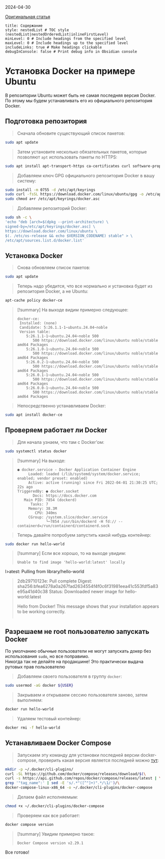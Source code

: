 2024-04-30

[Оригинальная статья](https://totaku.ru/ustanovka-docker-i-docker-compose-na-ubuntu-24-04/)

```table-of-contents
title: Содержание
style: nestedList # TOC style (nestedList|nestedOrderedList|inlineFirstLevel)
minLevel: 0 # Include headings from the specified level
maxLevel: 0 # Include headings up to the specified level
includeLinks: true # Make headings clickable
debugInConsole: false # Print debug info in Obsidian console
```
# Установка Docker на примере Ubuntu

В репозитории Ubuntu может быть не самая последняя версия Docker. По этому мы будем устанавливать его из официального репозитория Docker.

## Подготовка репозитория

>Сначала обновите существующий список пакетов:
```bash
sudo apt update
```

>Затем установите несколько обязательных пакетов, которые позволяют `apt` использовать пакеты по HTTPS:
```bash
sudo apt install apt-transport-https ca-certificates curl software-properties-common
```

>Добавляем ключ GPG официального репозитория Docker в вашу систему:
```bash
sudo install -m 0755 -d /etc/apt/keyrings
sudo curl -fsSL https://download.docker.com/linux/ubuntu/gpg -o /etc/apt/keyrings/docker.asc
sudo chmod a+r /etc/apt/keyrings/docker.asc
```

>Добавляем репозиторий Docker:
```bash
sudo sh -c \
'echo "deb [arch=$(dpkg --print-architecture) \
signed-by=/etc/apt/keyrings/docker.asc] \
https://download.docker.com/linux/ubuntu \
$(. /etc/os-release && echo $VERSION_CODENAME) stable" > \
/etc/apt/sources.list.d/docker.list'
```

## Установка Docker

>Снова обновляем список пакетов:
```bash
sudo apt update
```

>Теперь надо убедится, что все нормально и установка будет из репозитория Docker, а не Ubuntu:
```bash
apt-cache policy docker-ce
```

>[!summary] На выходе видим примерно следующее:
>```
>docker-ce:
>  Installed: (none)
>  Candidate: 5:26.1.1-1~ubuntu.24.04~noble
>  Version table:
>     5:26.1.1-1~ubuntu.24.04~noble 500
>        500 https://download.docker.com/linux/ubuntu noble/stable amd64 Packages
>     5:26.1.0-1~ubuntu.24.04~noble 500
>        500 https://download.docker.com/linux/ubuntu noble/stable amd64 Packages
>     5:26.0.2-1~ubuntu.24.04~noble 500
>        500 https://download.docker.com/linux/ubuntu noble/stable amd64 Packages
>     5:26.0.1-1~ubuntu.24.04~noble 500
>        500 https://download.docker.com/linux/ubuntu noble/stable amd64 Packages
>     5:26.0.0-1~ubuntu.24.04~noble 500
>        500 https://download.docker.com/linux/ubuntu noble/stable amd64 Packages
>```

>Непосредственно устанавливаем Docker:
```bash
sudo apt install docker-ce
```

## Проверяем работает ли Docker

>Для начала узнаем, что там с Docker’ом:
```bash
sudo systemctl status docker
```

>[!summary] На выходе:
>```
> ● docker.service - Docker Application Container Engine
>      Loaded: loaded (/lib/systemd/system/docker.service; enabled; vendor preset: enabled)
>      Active: active (running) since Fri 2022-04-01 21:30:25 UTC; 22s ago
>TriggeredBy: ● docker.socket
>        Docs: https://docs.docker.com
>    Main PID: 7854 (dockerd)
>       Tasks: 7
>      Memory: 38.3M
>         CPU: 340ms
>      CGroup: /system.slice/docker.service
>              └─7854 /usr/bin/dockerd -H fd:// --containerd=/run/containerd/containerd.sock
>```

>Теперь давайте попробуем запустить какой нибудь контейнер:
```bash
sudo docker run hello-world
```

>[!summary] Если все хорошо, то на выходе увидим:
>```
>Unable to find image 'hello-world:latest' locally
l>atest: Pulling from library/hello-world
>2db29710123e: Pull complete
>Digest: sha256:bfea6278a0a267fad2634554f4f0c6f31981eea41c553fdf5a83e95a41d40c38
>Status: Downloaded newer image for hello-world:latest
>
>Hello from Docker!
>This message shows that your installation appears to be working correctly.
>```

## Разрешаем не root пользователю запускать Docker

По умолчанию обычные пользователи не могут запускать докер без использования `sudo`, но все поправимо.  
Никогда так не делайте на продакшине! Это практически выдача рутовых прав пользователю

>Добавляем своего пользователя в группу `docker`:
```bash
sudo usermod -aG docker ${USER}
```

>Закрываем и открываем сессию пользователя заново, затем выполняем:
```bash
docker run hello-world
```

>Удаляем тестовый контейнер:
```bash
docker rmi -f hello-world
```
## Устанавливаем Docker Compose

>Запускаем эту команду для установки последней версии docker-compose, проверить какая версия является последней можно [тут](https://github.com/docker/compose/releases):
```bash
mkdir -p ~/.docker/cli-plugins/
curl -SL https://github.com/docker/compose/releases/download/$(\
curl -s https://api.github.com/repos/docker/compose/releases/latest | \
grep '"tag_name":' | sed -E 's/.*"([^"]+)".*/\1/')/\
docker-compose-linux-x86_64 -o ~/.docker/cli-plugins/docker-compose
```

>Делаем файл исполняемым:
```bash
chmod +x ~/.docker/cli-plugins/docker-compose
```

> Проверяем как все работает:
```bash
docker compose version
```

>[!summary] Увидим примерно такое:
>```
>Docker Compose version v2.29.1
>```

Все готово!